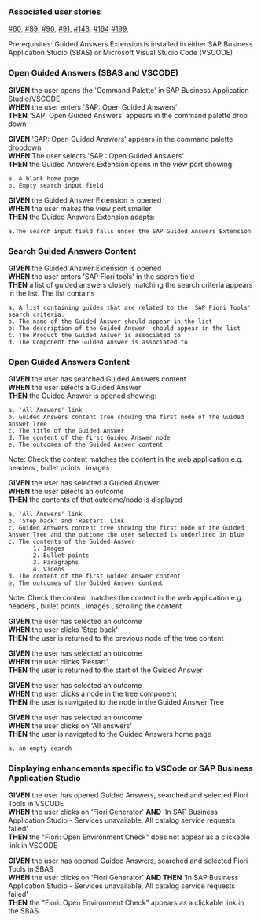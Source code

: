 
### Associated user stories 
[#60](https://github.com/SAP/guided-answers-extension/issues/60),
[#89](https://github.wdf.sap.corp/ux-engineering/tools-suite/issues/89),
[#90](https://github.wdf.sap.corp/ux-engineering/tools-suite/issues/90),
[#91](https://github.wdf.sap.corp/ux-engineering/tools-suite/issues/91),
[#143](https://github.wdf.sap.corp/ux-engineering/tools-suite/issues/143),
[#164](https://github.wdf.sap.corp/ux-engineering/tools-suite/issues/164)
[#199](https://github.com/SAP/guided-answers-extension/issues/199),

Prerequisites: Guided Answers Extension is installed in either SAP Business Application Studio (SBAS) or Microsoft Visual Studio Code (VSCODE)



### Open Guided Answers (SBAS and VSCODE)

**GIVEN** the user opens the 'Command Palette' in SAP Business Application Studio/VSCODE  
**WHEN** the user enters 'SAP: Open Guided Answers'  
**THEN** 'SAP: Open Guided Answers' appears in the command palette drop down


**GIVEN** 'SAP: Open Guided Answers' appears in the command palette dropdown  
**WHEN** The user selects 'SAP : Open Guided Answers'  
**THEN** the Guided Answers Extension opens in the view port showing:  

    a. A blank home page 
    b. Empty search input field

**GIVEN** the Guided Answer Extension is opened  
**WHEN** the user makes the view port smaller  
**THEN** the Guided Answers Extension adapts:  
  
    a.The search input field falls under the SAP Guided Answers Extension 

### Search Guided Answers Content

**GIVEN** the Guided Answer Extension is opened  
**WHEN** the user enters 'SAP Fiori tools' in the search field  
**THEN** a list of guided answers closely matching the search criteria appears in the list. The list contains  

    a. A list containing guides that are related to the 'SAP Fiori Tools' search criteria.
    b. The name of the Guided Answer should appear in the list 
    b. The description of the Guided Answer  should appear in the list
    c. The Product the Guided Answer is associated to
    d. The Component the Guided Answer is associated to


### Open Guided Answers Content 

**GIVEN** the user has searched Guided Answers content  
**WHEN**  the user selects a Guided Answer  
**THEN** the Guided Answer is opened showing:  

    a. 'All Answers' link
    b. Guided Answers content tree showing the first node of the Guided Answer Tree
    c. The title of the Guided Answer
    d. The content of the first Guided Answer node
    e. The outcomes of the Guided Answer content 

Note: Check the content matches the content in the web application e.g. headers , bullet points , images 

**GIVEN** the user has selected a Guided Answer  
**WHEN**  the user selects an outcome  
**THEN** the contents of that outcome/node is displayed  

    a. 'All Answers' link
    b. 'Step back' and 'Restart' Link 
    c. Guided Answers content tree showing the first node of the Guided Answer Tree and the outcome the user selected is underlined in blue 
    c. The contents of the Guided Answer
           1. Images
           2. Bullet points
           3. Paragraphs
           4. Videos
    d. The content of the first Guided Answer content 
    e. The outcomes of the Guided Answer content 
    
Note: Check the content matches the content in the web application e.g. headers , bullet points , images , scrolling the content

**GIVEN** the user has selected an outcome  
**WHEN** the user clicks 'Step back'  
**THEN** the user is returned to the previous node of the tree content  

**GIVEN** the user has selected an outcome  
**WHEN** the user clicks 'Restart'  
**THEN** the user is returned to the start of the Guided Answer  

**GIVEN** the user has selected an outcome  
**WHEN** the user clicks a node in the tree component  
**THEN** the user is navigated to the node in the Guided Answer Tree  

**GIVEN** the user has selected an outcome  
**WHEN** the user clicks on 'All answers'  
**THEN** the user is navigated to the Guided Answers home page  
    
    a. an empty search 
    
 
### Displaying enhancements specific to VSCode or SAP Business Application Studio

**GIVEN** the user has opened Guided Answers, searched and selected Fiori Tools in VSCODE  
**WHEN** the user clicks on 'Fiori Generator' **AND** 'In SAP Business Application Studio - Services unavailable, All catalog service requests failed'  
**THEN** the "Fiori: Open Environment Check" does not appear as a clickable link in VSCODE  

**GIVEN** the user has opened Guided Answers, searched and selected Fiori Tools in SBAS  
**WHEN** the user clicks on 'Fiori Generator' **AND THEN** 'In SAP Business Application Studio - Services unavailable, All catalog service requests failed'  
**THEN** the "Fiori: Open Environment Check" appears as a clickable link in the SBAS  
